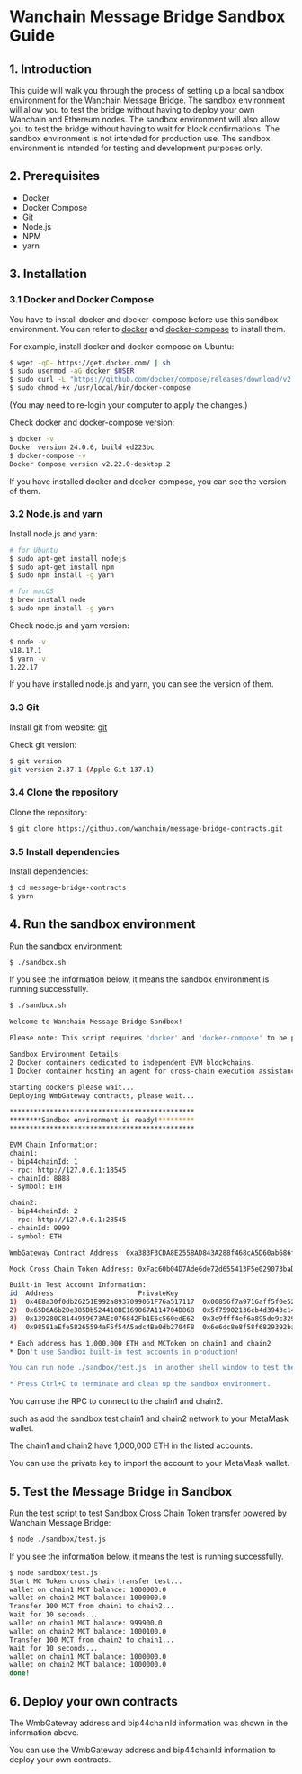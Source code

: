 # Wanchain Message Bridge Sandbox Guide
## 1. Introduction
This guide will walk you through the process of setting up a local sandbox environment for the Wanchain Message Bridge. The sandbox environment will allow you to test the bridge without having to deploy your own Wanchain and Ethereum nodes. The sandbox environment will also allow you to test the bridge without having to wait for block confirmations. The sandbox environment is not intended for production use. The sandbox environment is intended for testing and development purposes only.
## 2. Prerequisites
* Docker
* Docker Compose
* Git
* Node.js
* NPM
* yarn

## 3. Installation
### 3.1 Docker and Docker Compose
You have to install docker and docker-compose before use this sandbox environment. You can refer to [docker](https://docs.docker.com/install/) and [docker-compose](https://docs.docker.com/compose/install/) to install them.

For example, install docker and docker-compose on Ubuntu:
```bash
$ wget -qO- https://get.docker.com/ | sh
$ sudo usermod -aG docker $USER
$ sudo curl -L "https://github.com/docker/compose/releases/download/v2.20.3/docker-compose-$(uname -s)-$(uname -m)" -o /usr/local/bin/docker-compose
$ sudo chmod +x /usr/local/bin/docker-compose
```
(You may need to re-login your computer to apply the changes.)

Check docker and docker-compose version:
```bash
$ docker -v
Docker version 24.0.6, build ed223bc
$ docker-compose -v
Docker Compose version v2.22.0-desktop.2
```
If you have installed docker and docker-compose, you can see the version of them.

### 3.2 Node.js and yarn
Install node.js and yarn:
```bash
# for Ubuntu
$ sudo apt-get install nodejs
$ sudo apt-get install npm
$ sudo npm install -g yarn

# for macOS
$ brew install node
$ sudo npm install -g yarn
```

Check node.js and yarn version:
```bash
$ node -v
v18.17.1
$ yarn -v
1.22.17
```
If you have installed node.js and yarn, you can see the version of them.

### 3.3 Git
Install git from website: [git](https://git-scm.com/downloads)

Check git version:
```bash
$ git version
git version 2.37.1 (Apple Git-137.1)
```

### 3.4 Clone the repository
Clone the repository:
```bash
$ git clone https://github.com/wanchain/message-bridge-contracts.git
```

### 3.5 Install dependencies
Install dependencies:
```bash
$ cd message-bridge-contracts
$ yarn
```

## 4. Run the sandbox environment
Run the sandbox environment:
```bash
$ ./sandbox.sh
```
If you see the information below, it means the sandbox environment is running successfully.
```bash
$ ./sandbox.sh

Welcome to Wanchain Message Bridge Sandbox!

Please note: This script requires 'docker' and 'docker-compose' to be pre-installed.

Sandbox Environment Details:
2 Docker containers dedicated to independent EVM blockchains.
1 Docker container hosting an agent for cross-chain execution assistance.

Starting dockers please wait...
Deploying WmbGateway contracts, please wait...

**********************************************
********Sandbox environment is ready!*********
**********************************************

EVM Chain Information:
chain1:
- bip44chainId: 1
- rpc: http://127.0.0.1:18545
- chainId: 8888
- symbol: ETH

chain2:
- bip44chainId: 2
- rpc: http://127.0.0.1:28545
- chainId: 9999
- symbol: ETH

WmbGateway Contract Address: 0xa383F3CDA8E2558AD843A288f468cA5D60ab686f

Mock Cross Chain Token Address: 0xFac60b04D7Ade6de72d655413F5e029073baD621

Built-in Test Account Information:
id	Address						PrivateKey
1)	0x4E8a30f0db26251E992a8937099051F76a517117	0x00856f7a9716aff5f0e52f1832df145967537ddc75864cbdbe9f0a856def2f3f
2)	0x65D6A6b2De385Db524410BE169067A114704D868	0x5f75902136cb4d3943c14cdcf9cbb9f293fdd7e47128e77db539d83492f84eb6
3)	0x139280C8144959673AEc076842Fb1E6c560edE62	0x3e9fff4ef6a895de9c32951a75b52d49371ba050b58eff0b992acc7954428c45
4)	0x98581aEfe58265594aF5f54A5adc4Be0db2704F8	0x6e6dc8e8f58f6829392ba1e00e5fc1a9c6a48abd62d491381d3eeb996599ac02

* Each address has 1,000,000 ETH and MCToken on chain1 and chain2
* Don't use Sandbox built-in test accounts in production!

You can run node ./sandbox/test.js  in another shell window to test the MCT cross-chain in sandbox.

* Press Ctrl+C to terminate and clean up the sandbox environment.
```
You can use the RPC to connect to the chain1 and chain2.

such as add the sandbox test chain1 and chain2 network to your MetaMask wallet. 

The chain1 and chain2 have 1,000,000 ETH in the listed accounts. 

You can use the private key to import the account to your MetaMask wallet.

## 5. Test the Message Bridge in Sandbox

Run the test script to test Sandbox Cross Chain Token transfer powered by Wanchain Message Bridge:
```bash
$ node ./sandbox/test.js
```
If you see the information below, it means the test is running successfully.
```bash
$ node sandbox/test.js
Start MC Token cross chain transfer test...
wallet on chain1 MCT balance: 1000000.0
wallet on chain2 MCT balance: 1000000.0
Transfer 100 MCT from chain1 to chain2...
Wait for 10 seconds...
wallet on chain1 MCT balance: 999900.0
wallet on chain2 MCT balance: 1000100.0
Transfer 100 MCT from chain2 to chain1...
Wait for 10 seconds...
wallet on chain1 MCT balance: 1000000.0
wallet on chain2 MCT balance: 1000000.0
done!
```

## 6. Deploy your own contracts
The WmbGateway address and bip44chainId information was shown in the information above.

You can use the WmbGateway address and bip44chainId information to deploy your own contracts.


